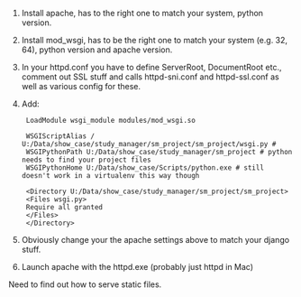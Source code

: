 1. Install apache, has to the right one to match your system, python version.
2. Install mod_wsgi, has to be the right one to match your system (e.g. 32, 64), python version and apache version.
3. In your httpd.conf you have to define ServerRoot, DocumentRoot etc., comment out SSL stuff and calls httpd-sni.conf and httpd-ssl.conf as well as various config for these.
4. Add:

        LoadModule wsgi_module modules/mod_wsgi.so
    
        WSGIScriptAlias / U:/Data/show_case/study_manager/sm_project/sm_project/wsgi.py # 
        WSGIPythonPath U:/Data/show_case/study_manager/sm_project # python needs to find your project files
        WSGIPythonHome U:/Data/show_case/Scripts/python.exe # still doesn't work in a virtualenv this way though

        <Directory U:/Data/show_case/study_manager/sm_project/sm_project>
        <Files wsgi.py>
        Require all granted
        </Files>
        </Directory>
        
        
5. Obviously change your the apache settings above to match your django stuff.
6. Launch apache with the httpd.exe (probably just httpd in Mac)

Need to find out how to serve static files.
